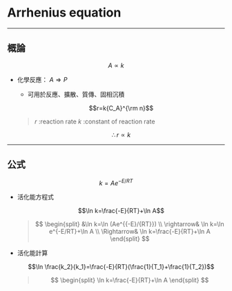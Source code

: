 # Arrhenius equation

---

## 概論

$$A\propto k$$

* 化學反應： $A\Rightarrow P$
  * 可用於反應、擴散、質傳、固相沉積

  $$r=k{C_A}^{\rm n}$$

  > $r$ :reaction rate
  > $k$ :constant of reaction rate

  $$\therefore r\propto k$$

---

## 公式

$$k=Ae^{{-E}/{RT}}$$

* 活化能方程式

  $$\ln k=\frac{-E}{RT}+\ln A$$

  > $$
  > \begin{split}
    > &\ln k=\ln (Ae^{{-E}/{RT}}) \\
    > \rightarrow& \ln k=\ln e^{-E/RT}+\ln A \\
    > \Rightarrow& \ln k=\frac{-E}{RT}+\ln A
  > \end{split}
  > $$

* 活化能計算

  $$\ln \frac{k_2}{k_1}=\frac{-E}{RT}(\frac{1}{T_1}+\frac{1}{T_2})$$

  > $$
  > \begin{split}
    > \ln k=\frac{-E}{RT}+\ln A
  > \end{split}
  > $$